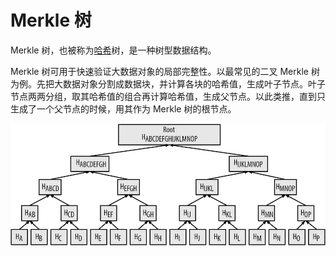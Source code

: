 # Merkle 树

Merkle 树，也被称为[哈希](hash.md)树，是一种树型数据结构。

Merkle 树可用于快速验证大数据对象的局部完整性。以最常见的二叉 Merkle 树为例。先把大数据对象分割成数据块，并计算各块的哈希值，生成叶子节点。叶子节点两两分组，取其哈希值的组合再计算哈希值，生成父节点。以此类推，直到只生成了一个父节点的时候，用其作为 Merkle 树的根节点。

![merkle tree](pic/merkleTree.webp)